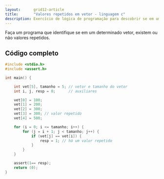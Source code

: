 ```yaml
---
layout:      grid12-article
title:       "Valores repetidos em vetor - linguagem c"
description: Exercício de lógica de programação para descobrir se em um determinado vetor existem ou não valores repetidos.
---
```


Faça um programa que identifique se em um determinado vetor, existem ou não valores repetidos.


Código completo
---

```c
#include <stdio.h>
#include <assert.h>

int main() {

    int vet[5], tamanho = 5; // vetor e tamanho do vetor
    int i, j, resp = 0;      // auxiliares

    vet[0] = 100;
    vet[1] = 200;
    vet[2] = 300;
    vet[3] = 300; // valor repetido
    vet[4] = 500;

    for (i = 0; i <= tamanho; i++) {
        for (j = i + 1; j < tamanho; j++) {
            if (vet[j] == vet[i]) {
                resp = 1; // há um valor repetido
            }
        }
    }

    assert(1== resp);
    return (0);
}
```